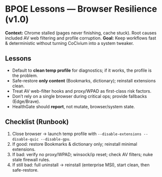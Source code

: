 # BPOE Lessons — Browser Resilience (v1.0)

**Context:** Chrome stalled (pages never finishing, cache stuck). Root causes included AV web filtering and profile corruption.
**Goal:** Keep workflows fast & deterministic without turning CoCivium into a system tweaker.

## Lessons
- Default to **clean temp profile** for diagnostics; if it works, the profile is the problem.
- Safe-restore **only content** (Bookmarks, dictionary); reinstall extensions clean.
- Treat AV web-filter hooks and proxy/WPAD as first-class risk factors.
- Don’t rely on a single browser during critical ops; provide fallbacks (Edge/Brave).
- HealthGate should **report**, not mutate, browser/system state.

## Checklist (Runbook)
1. Close browser → launch temp profile with `--disable-extensions --disable-quic --disable-gpu`.
2. If good: restore Bookmarks & dictionary only; reinstall minimal extensions.
3. If bad: verify no proxy/WPAD; winsock/ip reset; check AV filters; nuke stale firewall rules.
4. If still bad: full uninstall → reinstall (enterprise MSI), start clean, then safe-restore.


